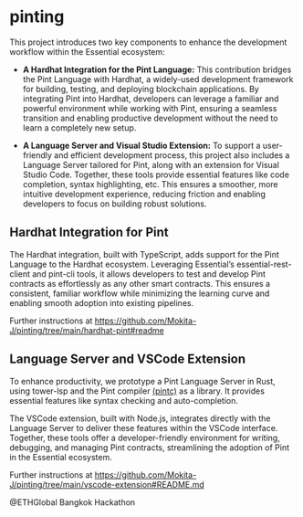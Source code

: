 # pinting
This project introduces two key components to enhance the development workflow within the Essential ecosystem:

- **A Hardhat Integration for the Pint Language:** This contribution bridges the Pint Language with Hardhat, a widely-used development framework for building, testing, and deploying blockchain applications. By integrating Pint into Hardhat, developers can leverage a familiar and powerful environment while working with Pint, ensuring a seamless transition and enabling productive development without the need to learn a completely new setup.

- **A Language Server and Visual Studio Extension:** To support a user-friendly and efficient development process, this project also includes a Language Server tailored for Pint, along with an extension for Visual Studio Code. Together, these tools provide essential features like code completion, syntax highlighting, etc. This ensures a smoother, more intuitive development experience, reducing friction and enabling developers to focus on building robust solutions.



## Hardhat Integration for Pint

The Hardhat integration, built with TypeScript, adds support for the Pint Language to the Hardhat ecosystem. Leveraging Essential’s essential-rest-client and pint-cli tools, it allows developers to test and develop Pint contracts as effortlessly as any other smart contracts. This ensures a consistent, familiar workflow while minimizing the learning curve and enabling smooth adoption into existing pipelines.

Further instructions at https://github.com/Mokita-J/pinting/tree/main/hardhat-pint#readme

## Language Server and VSCode Extension

To enhance productivity, we prototype a Pint Language Server in Rust, using tower-lsp and the Pint compiler [(pintc)](https://github.com/essential-contributions/pint) as a library. It provides essential features like syntax checking and auto-completion.

The VSCode extension, built with Node.js, integrates directly with the Language Server to deliver these features within the VSCode interface. Together, these tools offer a developer-friendly environment for writing, debugging, and managing Pint contracts, streamlining the adoption of Pint in the Essential ecosystem.

Further instructions at https://github.com/Mokita-J/pinting/tree/main/vscode-extension#README.md






@ETHGlobal Bangkok Hackathon

